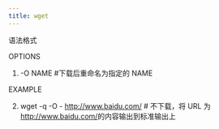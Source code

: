 ```yaml
---
title: wget
---
```


语法格式

OPTIONS

1. -O NAME #下载后重命名为指定的 NAME

EXAMPLE

2. wget -q -O - <http://www.baidu.com/> # 不下载，将 URL 为<http://www.baidu.com/>的内容输出到标准输出上
